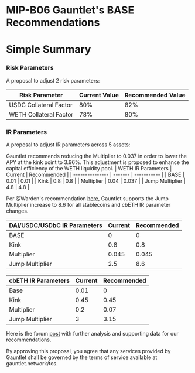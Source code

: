 # MIP-B06 Gauntlet's BASE Recommendations

# Simple Summary

### Risk Parameters

A proposal to adjust 2 risk parameters:

| Risk Parameter         | Current Value | Recommended Value |
| ---------------------- | ------------- | ----------------- |
| USDC Collateral Factor | 80%           | 82%               |
| WETH Collateral Factor | 78%           | 80%               |

### IR Parameters

A proposal to adjust IR parameters across 5 assets:

Gauntlet recommends reducing the Multiplier to 0.037 in order to lower the APY
at the kink point to 3.96%. This adjustment is proposed to enhance the capital
efficiency of the WETH liquidity pool. | WETH IR Parameters | Current |
Recommended | | --------------- | ------- | ----------- | | BASE | 0.01 | 0.01 |
| Kink | 0.8 | 0.8 | | Multiplier | 0.04 | 0.037 | | Jump Multiplier | 4.8 | 4.8
|

Per @Warden's recommendation
[here](https://forum.moonwell.fi/t/moonwell-base-recommendations-2023-09-11/617/3?u=gauntlet),
Gauntlet supports the Jump Multiplier increase to 8.6 for all stablecoins and
cbETH IR parameter changes.

| DAI/USDC/USDbC IR Parameters | Current | Recommended |
| ---------------------------- | ------- | ----------- |
| BASE                         | 0       | 0           |
| Kink                         | 0.8     | 0.8         |
| Multiplier                   | 0.045   | 0.045       |
| Jump Multiplier              | 2.5     | 8.6         |

| cbETH IR Parameters | Current | Recommended |
| ------------------- | ------- | ----------- |
| Base                | 0.01    | 0           |
| Kink                | 0.45    | 0.45        |
| Multiplier          | 0.2     | 0.07        |
| Jump Multiplier     | 3       | 3.15        |

Here is the forum
[post](https://forum.moonwell.fi/t/gauntlets-base-recommendations-2023-10-05/645)
with further analysis and supporting data for our recommendations.

By approving this proposal, you agree that any services provided by Gauntlet
shall be governed by the terms of service available at gauntlet.network/tos.
